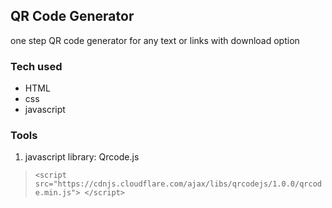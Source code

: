## QR Code Generator

one step QR code generator for any text or links with download option

### Tech used
- HTML
- css
- javascript

### Tools
1) javascript library: Qrcode.js
> `<script src="https://cdnjs.cloudflare.com/ajax/libs/qrcodejs/1.0.0/qrcode.min.js"> </script>`
